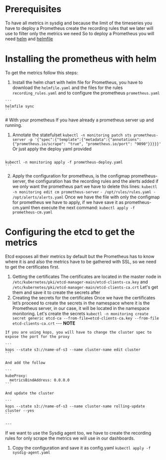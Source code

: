 # Prerequisites
  To have all metrics in sysdig and because the limit of the timeseries you have to deploy a Prometheus create the recording rules that we later will use to filter only the metrics we need
  So to deploy a Prometheus you will need [helm](https://helm.sh/docs/intro/install/) and [helmfile](https://github.com/roboll/helmfile)

# Installing the prometheus with helm

  To get the metrics follow this steps:

  1. Install the helm chart with helm file for Prometheus, you have to download the `helmfile.yaml` and the files for the rules `recording_rules.yaml` 
    and to configure the prometheus `prometheus.yaml`
    
    ```
    helmfile sync
    ```
# With your prometheus
  If you have already a prometheus server up and running.
  1. Annotate the statefulset
    ```
    kubectl -n monitoring patch sts prometheus-server -p '{"spec":{"template":{"metadata":{"annotations":{"prometheus.io/scrape": "true", "prometheus.io/port": "9090"}}}}}'
    ```
    Or just apply the deploy yaml provided
     ```
    kubectl -n monitoring apply -f prometheus-deploy.yaml
    ```
  2. Apply the configuration for prometheus, is the configmap prometheus-server, the configuration has the recording rules and the alerts added if we only want
     the prometheus part we have to delete this lines:
    ```
    kubectl -n monitoring edit cm prometheus-server
    ```
    ```
    - /opt/rules/rules.yaml
    - /opt/alerts/alerts.yaml
    ```
    Once we have the file with only the configmap for prometheus we have to apply, if we have save it as prometheus-cm.yaml then execute the next command:
    ```
    kubectl apply -f prometheus-cm.yaml
    ```

# Configuring the etcd to get the metrics
  Etcd exposes all their metrics by default but the Prometheus has to know where it is and also the metrics have to be gathered with SSL, so we need to get the certificates first.
  1. Getting the certificates
    The certificates are located in the master node in `/etc/kubernetes/pki/etcd-manager-main/etcd-clients-ca.key` and `/etc/kubernetes/pki/etcd-manager-main/etcd-clients-ca.crt`
    Let's get them and save it to create the secrets after
  2. Creating the secrets for the certificates
    Once we have the certificates let’s proceed to create the secrets in the namespace where it is the Prometheus server, in our case, it will be located in the namespace monitoring.
    Let's create the secrets
    ```
    kubectl -n monitoring create secret generic etcd-ca --from-file=etcd-clients-ca.key --from-file etcd-clients-ca.crt
    ```
    ---
    **NOTE**

    If you are using kops, you will have to change the cluster spec to expose the port for the proxy

    ```
    kops --state s3://name-of-s3 --name cluster-name edit cluster
    ```

    And add the follow

    ```
    kubeProxy:
      metricsBindAddress: 0.0.0.0
    ```

    And update the cluster

    ```
    kops --state s3://name-of-s3 --name cluster-name rolling-update cluster --yes
    ```

    ---

  If we want to use the Sysdig agent too, we have to create the recording rules for only scrape the metrics we will use in our dashboards.

  1. Copy the configuration and save it as config.yaml
    ```
    kubectl apply -f sysdig-agent.yaml
    ```